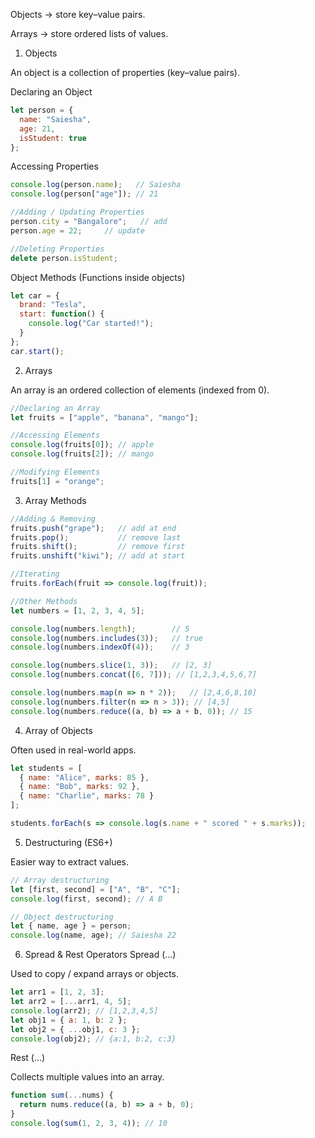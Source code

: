 Objects → store key–value pairs.

Arrays → store ordered lists of values.

1. Objects

An object is a collection of properties (key–value pairs).

Declaring an Object
```javascript
let person = {
  name: "Saiesha",
  age: 21,
  isStudent: true
};
```

Accessing Properties
```javascript
console.log(person.name);   // Saiesha
console.log(person["age"]); // 21

//Adding / Updating Properties
person.city = "Bangalore";   // add
person.age = 22;     // update

//Deleting Properties
delete person.isStudent;
```
Object Methods (Functions inside objects)
```javascript
let car = {
  brand: "Tesla",
  start: function() {
    console.log("Car started!");
  }
};
car.start();
```
2. Arrays

An array is an ordered collection of elements (indexed from 0).
```javascript
//Declaring an Array
let fruits = ["apple", "banana", "mango"];

//Accessing Elements
console.log(fruits[0]); // apple
console.log(fruits[2]); // mango

//Modifying Elements
fruits[1] = "orange";
```
3. Array Methods
```javascript
//Adding & Removing
fruits.push("grape");   // add at end
fruits.pop();           // remove last
fruits.shift();         // remove first
fruits.unshift("kiwi"); // add at start

//Iterating
fruits.forEach(fruit => console.log(fruit));

//Other Methods
let numbers = [1, 2, 3, 4, 5];

console.log(numbers.length);        // 5
console.log(numbers.includes(3));   // true
console.log(numbers.indexOf(4));    // 3

console.log(numbers.slice(1, 3));   // [2, 3]
console.log(numbers.concat([6, 7])); // [1,2,3,4,5,6,7]

console.log(numbers.map(n => n * 2));   // [2,4,6,8,10]
console.log(numbers.filter(n => n > 3)); // [4,5]
console.log(numbers.reduce((a, b) => a + b, 0)); // 15
```
4. Array of Objects

Often used in real-world apps.
```javascript
let students = [
  { name: "Alice", marks: 85 },
  { name: "Bob", marks: 92 },
  { name: "Charlie", marks: 78 }
];

students.forEach(s => console.log(s.name + " scored " + s.marks));
```
5. Destructuring (ES6+)

Easier way to extract values.
```javascript
// Array destructuring
let [first, second] = ["A", "B", "C"];
console.log(first, second); // A B

// Object destructuring
let { name, age } = person;
console.log(name, age); // Saiesha 22
```
6. Spread & Rest Operators
Spread (...)

Used to copy / expand arrays or objects.
```javascript
let arr1 = [1, 2, 3];
let arr2 = [...arr1, 4, 5];
console.log(arr2); // [1,2,3,4,5]
let obj1 = { a: 1, b: 2 };
let obj2 = { ...obj1, c: 3 };
console.log(obj2); // {a:1, b:2, c:3}
```
Rest (...)

Collects multiple values into an array.
```javascript
function sum(...nums) {
  return nums.reduce((a, b) => a + b, 0);
}
console.log(sum(1, 2, 3, 4)); // 10
```
